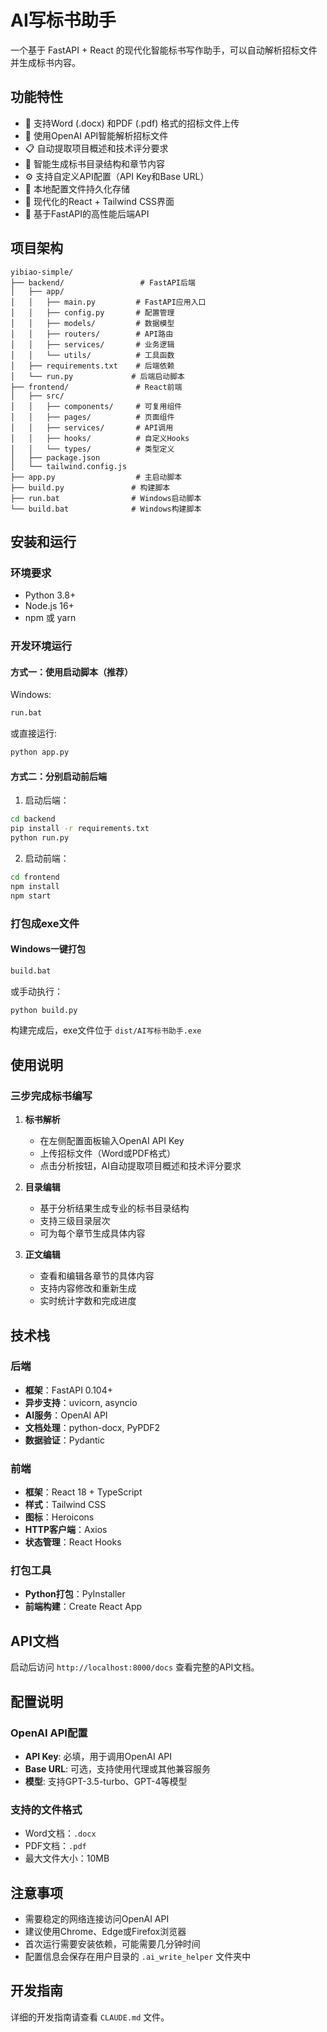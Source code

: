 # AI写标书助手

一个基于 FastAPI + React 的现代化智能标书写作助手，可以自动解析招标文件并生成标书内容。

## 功能特性

- 📄 支持Word (.docx) 和PDF (.pdf) 格式的招标文件上传
- 🤖 使用OpenAI API智能解析招标文件
- 📋 自动提取项目概述和技术评分要求
- 📝 智能生成标书目录结构和章节内容
- ⚙️ 支持自定义API配置（API Key和Base URL）
- 💾 本地配置文件持久化存储
- 🎨 现代化的React + Tailwind CSS界面
- 🚀 基于FastAPI的高性能后端API

## 项目架构

```
yibiao-simple/
├── backend/                 # FastAPI后端
│   ├── app/
│   │   ├── main.py         # FastAPI应用入口
│   │   ├── config.py       # 配置管理
│   │   ├── models/         # 数据模型
│   │   ├── routers/        # API路由
│   │   ├── services/       # 业务逻辑
│   │   └── utils/          # 工具函数
│   ├── requirements.txt    # 后端依赖
│   └── run.py             # 后端启动脚本
├── frontend/               # React前端
│   ├── src/
│   │   ├── components/     # 可复用组件
│   │   ├── pages/          # 页面组件
│   │   ├── services/       # API调用
│   │   ├── hooks/          # 自定义Hooks
│   │   └── types/          # 类型定义
│   ├── package.json
│   └── tailwind.config.js
├── app.py                  # 主启动脚本
├── build.py               # 构建脚本
├── run.bat                # Windows启动脚本
└── build.bat              # Windows构建脚本
```

## 安装和运行

### 环境要求

- Python 3.8+
- Node.js 16+
- npm 或 yarn

### 开发环境运行

#### 方式一：使用启动脚本（推荐）

Windows:
```bash
run.bat
```

或直接运行:
```bash
python app.py
```

#### 方式二：分别启动前后端

1. 启动后端：
```bash
cd backend
pip install -r requirements.txt
python run.py
```

2. 启动前端：
```bash
cd frontend
npm install
npm start
```

### 打包成exe文件

#### Windows一键打包
```bash
build.bat
```

或手动执行：
```bash
python build.py
```

构建完成后，exe文件位于 `dist/AI写标书助手.exe`

## 使用说明

### 三步完成标书编写

1. **标书解析**
   - 在左侧配置面板输入OpenAI API Key
   - 上传招标文件（Word或PDF格式）
   - 点击分析按钮，AI自动提取项目概述和技术评分要求

2. **目录编辑**  
   - 基于分析结果生成专业的标书目录结构
   - 支持三级目录层次
   - 可为每个章节生成具体内容

3. **正文编辑**
   - 查看和编辑各章节的具体内容
   - 支持内容修改和重新生成
   - 实时统计字数和完成进度

## 技术栈

### 后端
- **框架**：FastAPI 0.104+
- **异步支持**：uvicorn, asyncio
- **AI服务**：OpenAI API
- **文档处理**：python-docx, PyPDF2
- **数据验证**：Pydantic

### 前端  
- **框架**：React 18 + TypeScript
- **样式**：Tailwind CSS
- **图标**：Heroicons
- **HTTP客户端**：Axios
- **状态管理**：React Hooks

### 打包工具
- **Python打包**：PyInstaller
- **前端构建**：Create React App

## API文档

启动后访问 `http://localhost:8000/docs` 查看完整的API文档。

## 配置说明

### OpenAI API配置
- **API Key**: 必填，用于调用OpenAI API
- **Base URL**: 可选，支持使用代理或其他兼容服务
- **模型**: 支持GPT-3.5-turbo、GPT-4等模型

### 支持的文件格式
- Word文档：`.docx`
- PDF文档：`.pdf`  
- 最大文件大小：10MB

## 注意事项

- 需要稳定的网络连接访问OpenAI API
- 建议使用Chrome、Edge或Firefox浏览器
- 首次运行需要安装依赖，可能需要几分钟时间
- 配置信息会保存在用户目录的 `.ai_write_helper` 文件夹中

## 开发指南

详细的开发指南请查看 `CLAUDE.md` 文件。